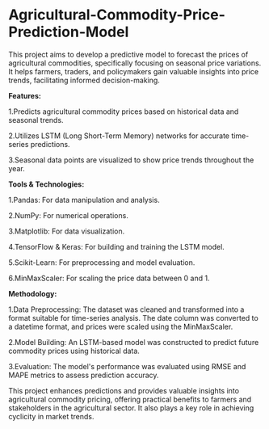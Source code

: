 # Agricultural-Commodity-Price-Prediction-Model
This project aims to develop a predictive model to forecast the prices of agricultural commodities, specifically focusing on seasonal price variations. It helps farmers, traders, and policymakers gain valuable insights into price trends, facilitating informed decision-making.

**Features:**

1.Predicts agricultural commodity prices based on historical data and seasonal trends.

2.Utilizes LSTM (Long Short-Term Memory) networks for accurate time-series predictions.

3.Seasonal data points are visualized to show price trends throughout the year.

**Tools & Technologies:**

1.Pandas: For data manipulation and analysis.

2.NumPy: For numerical operations.

3.Matplotlib: For data visualization.

4.TensorFlow & Keras: For building and training the LSTM model.

5.Scikit-Learn: For preprocessing and model evaluation.

6.MinMaxScaler: For scaling the price data between 0 and 1.

**Methodology:**

1.Data Preprocessing: The dataset was cleaned and transformed into a format suitable for time-series analysis. The date column was converted to a datetime format, and prices were scaled using the MinMaxScaler.

2.Model Building: An LSTM-based model was constructed to predict future commodity prices using historical data.

3.Evaluation: The model's performance was evaluated using RMSE and MAPE metrics to assess prediction accuracy.

This project enhances predictions and provides valuable insights into agricultural commodity pricing, offering practical benefits to farmers and stakeholders in the agricultural sector. It also plays a key role in achieving cyclicity in market trends.
